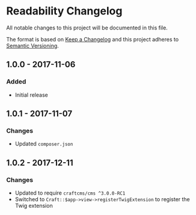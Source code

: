 # Readability Changelog

All notable changes to this project will be documented in this file.

The format is based on [Keep a Changelog](http://keepachangelog.com/) and this project adheres to [Semantic Versioning](http://semver.org/).

## 1.0.0 - 2017-11-06
### Added
- Initial release

## 1.0.1 - 2017-11-07
### Changes
- Updated `composer.json`

## 1.0.2 - 2017-12-11
### Changes
- Updated to require `craftcms/cms ^3.0.0-RC1`
- Switched to `Craft::$app->view->registerTwigExtension` to register the Twig extension